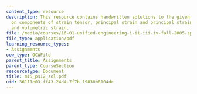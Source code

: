 ```yaml
---
content_type: resource
description: This resource contains handwritten solutions to the given problem set
  on components of strain tensor, principal strain and principal strain directions,
  and volumetric strain.
file: /media/courses/16-01-unified-engineering-i-ii-iii-iv-fall-2005-spring-2006/36111e03ff4324d47f7b19830b8104dc_m15_ps12_sol.pdf
file_type: application/pdf
learning_resource_types:
- Assignments
ocw_type: OCWFile
parent_title: Assignments
parent_type: CourseSection
resourcetype: Document
title: m15_ps12_sol.pdf
uid: 36111e03-ff43-24d4-7f7b-19830b8104dc
---
```


